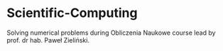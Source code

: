 # Scientific-Computing

Solving numerical problems during Obliczenia Naukowe course lead by prof. dr hab. Paweł Zieliński.

